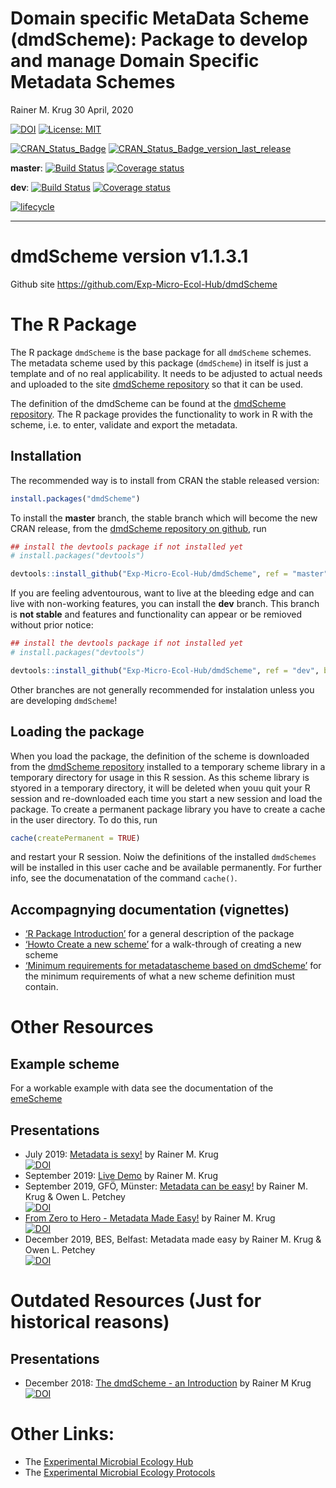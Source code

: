 Domain specific MetaData Scheme (dmdScheme): Package to develop and
manage Domain Specific Metadata Schemes
================
Rainer M. Krug
30 April, 2020

<!-- README.md is generated from README.Rmd. Please edit that file -->

[![DOI](https://zenodo.org/badge/DOI/10.5281/zenodo.3581970.svg)](https://doi.org/10.5281/zenodo.3581970)
[![License:
MIT](https://img.shields.io/badge/License-MIT-yellow.svg)](https://opensource.org/licenses/MIT)

[![CRAN\_Status\_Badge](https://www.r-pkg.org/badges/version/dmdScheme)](https://cran.r-project.org/package=dmdScheme)
[![CRAN\_Status\_Badge\_version\_last\_release](https://www.r-pkg.org/badges/version-last-release/dmdScheme)](https://cran.r-project.org/package=dmdScheme)

**master**: [![Build
Status](https://travis-ci.org/Exp-Micro-Ecol-Hub/dmdScheme.svg?branch=master)](https://travis-ci.org/Exp-Micro-Ecol-Hub/dmdScheme)
[![Coverage
status](https://codecov.io/gh/Exp-Micro-Ecol-Hub/dmdScheme/branch/master/graph/badge.svg)](https://codecov.io/github/Exp-Micro-Ecol-Hub/dmdScheme?branch=master)

**dev**: [![Build
Status](https://travis-ci.org/Exp-Micro-Ecol-Hub/dmdScheme.svg?branch=dev)](https://travis-ci.org/Exp-Micro-Ecol-Hub/dmdScheme)
[![Coverage
status](https://codecov.io/gh/Exp-Micro-Ecol-Hub/dmdScheme/branch/master/graph/badge.svg)](https://codecov.io/github/Exp-Micro-Ecol-Hub/dmdScheme?branch=dev)
<!-- [![AppVeyor build status](https://ci.appveyor.com/api/projects/status/github/Exp-Micro-Ecol-Hub/dmdScheme?branch=master&svg=true)](https://ci.appveyor.com/project/Exp-Micro-Ecol-Hub/dmdScheme) -->

[![lifecycle](https://img.shields.io/badge/lifecycle-maturing-orange.png)](https://www.tidyverse.org/lifecycle/#maturing)

-----

# dmdScheme version v1.1.3.1

Github site <https://github.com/Exp-Micro-Ecol-Hub/dmdScheme>

# The R Package

The R package `dmdScheme` is the base package for all `dmdScheme`
schemes. The metadata scheme used by this package (`dmdScheme`) in
itself is just a template and of no real applicability. It needs to be
adjusted to actual needs and uploaded to the site [dmdScheme
repository](https://github.com/Exp-Micro-Ecol-Hub/dmdSchemeRepository/tree/master)
so that it can be used.

The definition of the dmdScheme can be found at the [dmdScheme
repository](https://github.com/Exp-Micro-Ecol-Hub/dmdSchemeRepository).
The R package provides the functionality to work in R with the scheme,
i.e. to enter, validate and export the metadata.

## Installation

The recommended way is to install from CRAN the stable released version:

``` r
install.packages("dmdScheme")
```

To install the **master** branch, the stable branch which will become
the new CRAN release, from the [dmdScheme repository on
github](https://github.com/Exp-Micro-Ecol-Hub/dmdScheme/tree/master),
run

``` r
## install the devtools package if not installed yet
# install.packages("devtools")

devtools::install_github("Exp-Micro-Ecol-Hub/dmdScheme", ref = "master", build_opts = NULL)
```

If you are feeling adventourous, want to live at the bleeding edge and
can live with non-working features, you can install the **dev** branch.
This branch is **not stable** and features and functionality can appear
or be remioved without prior notice:

``` r
## install the devtools package if not installed yet
# install.packages("devtools")

devtools::install_github("Exp-Micro-Ecol-Hub/dmdScheme", ref = "dev", build_opts = NULL)
```

Other branches are not generally recommended for instalation unless you
are developing `dmdScheme`\!

## Loading the package

When you load the package, the definition of the scheme is downloaded
from the [dmdScheme
repository](https://github.com/Exp-Micro-Ecol-Hub/dmdSchemeRepository/tree/master)
installed to a temporary scheme library in a temporary directory for
usage in this R session. As this scheme library is styored in a
temporary directory, it will be deleted when youu quit your R session
and re-downloaded each time you start a new session and load the
package. To create a permanent package library you have to create a
cache in the user directory. To do this, run

``` r
cache(createPermanent = TRUE)
```

and restart your R session. Noiw the definitions of the installed
`dmdSchemes` will be installed in this user cache and be available
permanently. For further info, see the documenatation of the command
`cache()`.

## Accompagnying documentation (vignettes)

  - <a href="r_package_introduction.html" target="_blank">‘R Package
    Introduction’</a> for a general description of the package
  - <a href="Howto_create_new_scheme.html" target="_blank">‘Howto Create
    a new scheme’</a> for a walk-through of creating a new scheme
  - <a href="minimum_requirements_dmdscheme.html" target="_blank">‘Minimum
    requirements for metadatascheme based on dmdScheme’</a> for the
    minimum requirements of what a new scheme definition must contain.

# Other Resources

## Example scheme

For a workable example with data see the documentation of the
[emeScheme](https://exp-micro-ecol-hub.github.io/emeScheme/)

## Presentations

  - July 2019: [Metadata is
    sexy\!](https://rkrug.github.io/metadata_is_sexy/metadata_is_sexy.html)
    by Rainer M. Krug  
    [![DOI](https://zenodo.org/badge/DOI/10.5281/zenodo.3246331.svg)](https://doi.org/10.5281/zenodo.3246331)
  - September 2019: [Live
    Demo](https://rkrug.github.io/LiveDemoDmdScheme/) by Rainer M.
    Krug  
  - September 2019, GFÖ, Münster: [Metadata can be
    easy\!](https://rkrug.github.io/GFO_2019) by Rainer M. Krug & Owen
    L. Petchey  
    [![DOI](https://zenodo.org/badge/DOI/10.5281/zenodo.3386077.svg)](https://doi.org/10.5281/zenodo.3386077)
  - [From Zero to Hero - Metadata Made
    Easy\!](https://rkrug.github.io/from_zero_to_hero-metadata_made_easy/from_zero_to_hero-metadata_can_be_easy.html)
    by Rainer M. Krug  
    [![DOI](https://zenodo.org/badge/DOI/10.5281/zenodo.3517816.svg)](https://doi.org/10.5281/zenodo.3517816)
  - December 2019, BES, Belfast: Metadata made easy by Rainer M. Krug &
    Owen L. Petchey  
    [![DOI](https://zenodo.org/badge/DOI/10.5281/zenodo.3571351.svg)](https://doi.org/10.5281/zenodo.3571351)

# Outdated Resources (**Just for historical reasons**)

## Presentations

  - December 2018: [The dmdScheme - an
    Introduction](https://rkrug.github.io/emeScheme_Introduction/The_emeScheme.html)
    by Rainer M Krug  
    [![DOI](https://zenodo.org/badge/DOI/10.5281/zenodo.2244998.svg)](https://doi.org/10.5281/zenodo.2244998)

# Other Links:

  - The [Experimental Microbial Ecology Hub](http://emeh.info)
  - The [Experimental Microbial Ecology
    Protocols](http://emeh-protocols.readthedocs.org/en/latest/)
